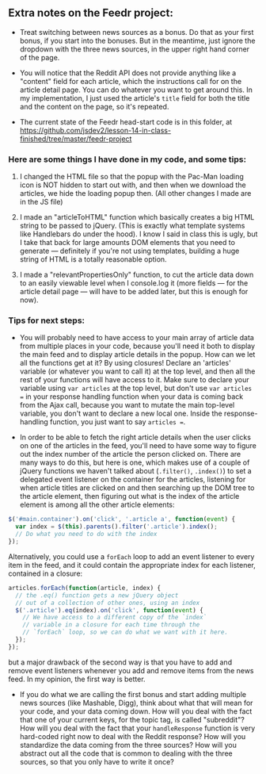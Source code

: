 ## Extra notes on the Feedr project:

- Treat switching between news sources as a bonus. Do that as your first bonus, if you start into the bonuses. But in the meantime, just ignore the dropdown with the three news sources, in the upper right hand corner of the page.

- You will notice that the Reddit API does not provide anything like a "content" field for each article, which the instructions call for on the article detail page. You can do whatever you want to get around this. In my implementation, I just used the article's `title` field for both the title and the content on the page, so it's repeated.

- The current state of the Feedr head-start code is in this folder, at https://github.com/jsdev2/lesson-14-in-class-finished/tree/master/feedr-project

### Here are some things I have done in my code, and some tips:

1. I changed the HTML file so that the popup with the Pac-Man loading icon is NOT hidden to start out with, and then when we download the articles, we hide the loading popup then. (All other changes I made are in the JS file)

2. I made an "articleToHTML" function which basically creates a big HTML string to be passed to jQuery. (This is exactly what template systems like Handlebars do under the hood). I know I said in class this is ugly, but I take that back for large amounts DOM elements that you need to generate — definitely if you're not using templates, building a huge string of HTML is a totally reasonable option.

3. I made a "relevantPropertiesOnly" function, to cut the article data down to an easily viewable level when I console.log it (more fields — for the article detail page — will have to be added later, but this is enough for now).

### Tips for next steps:

- You will probably need to have access to your main array of article data from multiple places in your code, because you'll need it both to display the main feed and to display article details in the popup. How can we let all the functions get at it? By using closures! Declare an 'articles' variable (or whatever you want to call it) at the top level, and then all the rest of your functions will have access to it. Make sure to declare your variable using `var articles` at the top level, but don't use `var articles =` in your response handling function when your data is coming back from the Ajax call, because you want to mutate the main top-level variable, you don't want to declare a new local one. Inside the response-handling function, you just want to say `articles =`.

- In order to be able to fetch the right article details when the user clicks on one of the articles in the feed, you'll need to have some way to figure out the index number of the article the person clicked on. There are many ways to do this, but here is one, which makes use of a couple of jQuery functions we haven't talked about (`.filter()`, `.index()`) to set a delegated event listener on the container for the articles, listening for when article titles are clicked on and then searching up the DOM tree to the article element, then figuring out what is the index of the article element is among all the other article elements:

```js
$('#main.container').on('click', '.article a', function(event) {
  var index = $(this).parents().filter('.article').index();
  // Do what you need to do with the index
});
```
Alternatively, you could use a `forEach` loop to add an event listener to every item in the feed, and it could contain the appropriate index for each listener, contained in a closure:

```js
articles.forEach(function(article, index) {
  // the .eq() function gets a new jQuery object 
  // out of a collection of other ones, using an index 
  $('.article').eq(index).on('click', function(event) {
    // We have access to a different copy of the `index` 
    // variable in a closure for each time through the
    // `forEach` loop, so we can do what we want with it here.
  });
});
```
but a major drawback of the second way is that you have to add and remove event listeners whenever you add and remove items from the news feed. In my opinion, the first way is better.

- If you do what we are calling the first bonus and start adding multiple news sources (like Mashable, Digg), think about what that will mean for your code, and your data coming down. How will you deal with the fact that one of your current keys, for the topic tag, is called "subreddit"? How will you deal with the fact that your `handleResponse` function is very hard-coded right now to deal with the Reddit response? How will you standardize the data coming from the three sources? How will you abstract out all the code that is common to dealing with the three sources, so that you only have to write it once?